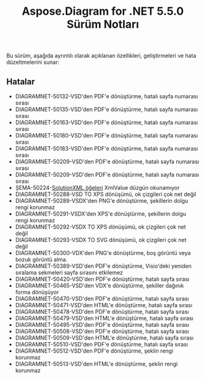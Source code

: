 ﻿---
title: Aspose.Diagram for .NET 5.5.0 Sürüm Notları
type: docs
weight: 50
url: /tr/net/aspose-diagram-for-net-5-5-0-release-notes/
---
Bu sürüm, aşağıda ayrıntılı olarak açıklanan özellikleri, geliştirmeleri ve hata düzeltmelerini sunar:
## **Hatalar**
- DIAGRAMNET-50132-VSD'den PDF'e dönüştürme, hatalı sayfa numarası sırası
- DIAGRAMNET-50135-VSD'den PDF'e dönüştürme, hatalı sayfa numarası sırası
- DIAGRAMNET-50163-VSD'den PDF'e dönüştürme, hatalı sayfa numarası sırası
- DIAGRAMNET-50180-VSD'den PDF'e dönüştürme, hatalı sayfa numarası sırası
- DIAGRAMNET-50183-VSD'den PDF'e dönüştürme, hatalı sayfa numarası sırası
- DIAGRAMNET-50209-VSD'den PDF'e dönüştürme, hatalı sayfa numarası sırası
- DIAGRAMNET-50209-VSD'den PDF'e dönüştürme, hatalı sayfa numarası sırası
- ŞEMA-50224-[SolutionXML öğeleri](https://reference.aspose.com/diagram/net/aspose.diagram/solutionxml) XmlValue düzgün okunamıyor
- DIAGRAMNET-50288-VSD TO XPS dönüşümü, ok çizgileri çok net değil
- DIAGRAMNET-50289-VSDX'den PNG'e dönüştürme, şekillerin dolgu rengi korunmaz
- DIAGRAMNET-50291-VSDX'den XPS'e dönüştürme, şekillerin dolgu rengi korunmaz
- DIAGRAMNET-50292-VSDX TO XPS dönüşümü, ok çizgileri çok net değil
- DIAGRAMNET-50293-VSDX TO SVG dönüşümü, ok çizgileri çok net değil
- DIAGRAMNET-50300-VDX'den PNG'e dönüştürme, boş görüntü veya bozuk görüntü alma.
- DIAGRAMNET-50389-VSD'den PDF'e dönüştürme, Visio'deki yeniden sıralama sekmeleri sayfa sırasını etkilemez
- DIAGRAMNET-50420-VSD'den PDF'e dönüştürme, hatalı sayfa sırası
- DIAGRAMNET-50465-VSD'den VDX'e dönüştürme, şekiller dağınık forma dönüşüyor
- DIAGRAMNET-50470-VSD'den PDF'e dönüştürme, hatalı sayfa sırası
- DIAGRAMNET-50471-VSD'den HTML'e dönüştürme, hatalı sayfa sırası
- DIAGRAMNET-50478-VSD'den PDF'e dönüştürme, hatalı sayfa sırası
- DIAGRAMNET-50479-VSD'den HTML'e dönüştürme, hatalı sayfa sırası
- DIAGRAMNET-50495-VSD'den PDF'e dönüştürme, hatalı sayfa sırası
- DIAGRAMNET-50508-VSD'den PDF'e dönüştürme, hatalı sayfa sırası
- DIAGRAMNET-50509-VSD'den HTML'e dönüştürme, hatalı sayfa sırası
- DIAGRAMNET-50510-VSD'den PDF'e dönüştürme, hatalı sayfa sırası
- DIAGRAMNET-50512-VSD'den PDF'e dönüştürme, şeklin rengi korunmaz
- DIAGRAMNET-50513-VSD'den HTML'e dönüştürme, şeklin rengi korunmaz
